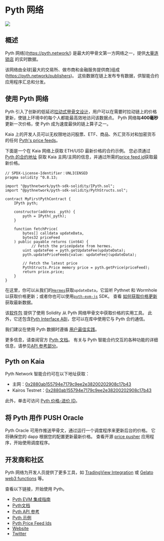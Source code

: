 # Pyth 网络

![](/img/banners/kaia-pyth.png)

## 概述

Pyth 网络](https://pyth.network/) 是最大的甲骨文第一方网络之一，提供[大量连锁店](https://docs.pyth.network/price-feeds/contract-addresses) 的实时数据。

该网络由全球[最大的交易所、做市商和金融服务提供商]组成(https://pyth.network/publishers)。 这些数据在链上发布专有数据，供智能合约应用程序汇总和分发。

## 使用 Pyth 网络

Pyth 引入了创新的低延迟[拉动式甲骨文设计](https://docs.pyth.network/documentation/pythnet-price-feeds/on-demand)，用户可以在需要时拉动链上的价格更新，使链上环境中的每个人都能最高效地访问该数据点。 Pyth 网络每**400毫秒**更新一次价格，使 Pyth 成为速度最快的链上算子之一。

Kaia 上的开发人员可以无权限地访问股票、ETF、商品、外汇货币对和加密货币的任何 [Pyth's price feeds](https://pyth.network/developers/price-feed-ids)。

下面是一个在 Kaia 网络上获取 ETH/USD 最新价格的合约示例。
您必须通过[Pyth 的合约地址](https://docs.pyth.network/price-feeds/contract-addresses/evm) 获取 Kaia 主网/主网的信息，并通过所需的[price feed id](https://pyth.network/developers/price-feed-ids)获取最新价格。

```solidity
// SPDX-License-Identifier：UNLICENSED
pragma solidity ^0.8.13;

import "@pythnetwork/pyth-sdk-solidity/IPyth.sol";
import "@pythnetwork/pyth-sdk-solidity/PythStructs.sol";

contract MyFirstPythContract {
    IPyth pyth;

    constructor(address _pyth) {
        pyth = IPyth(_pyth);
    }

    function fetchPrice(
        bytes[] calldata updateData,
        bytes32 priceFeed
    ) public payable returns (int64) {
		    // Fetch the priceUpdate from hermes.
        uint updateFee = pyth.getUpdateFee(updateData);
        pyth.updatePriceFeeds{value: updateFee}(updateData);

        // Fetch the latest price
        PythStructs.Price memory price = pyth.getPrice(priceFeed);
        return price.price;
    }
}
```

在这里，你可以从我们的[`Hermes`](https://hermes.pyth.network/docs/)获取`updateData`，它监听 Pythnet 和 Wormhole 以获取价格更新；或者你也可以使用[`pyth-evm-js`](https://github.com/pyth-network/pyth-crosschain/blob/main/target_chains/ethereum/sdk/js/src/EvmPriceServiceConnection.ts#L15) SDK。 查看 [如何获取价格更新](https://docs.pyth.network/price-feeds/fetch-price-updates) 获取最新数据。

该[软件包](https://github.com/pyth-network/pyth-crosschain/tree/main/target_chains/ethereum/sdk/solidity) 提供了使用 Solidity 从 Pyth 网络甲骨文中获取价格的实用工具。 此外，它还包含[Pyth Interface ABI](https://github.com/pyth-network/pyth-crosschain/blob/main/target_chains/ethereum/sdk/solidity/abis/IPyth.json)，您可以在库中使用它与 Pyth 合约通信。

我们建议在使用 Pyth 数据时遵循 [用户最佳实践](https://docs.pyth.network/documentation/pythnet-price-feeds/best-practices)。

更多信息，请查阅官方 [Pyth 文档](https://docs.pyth.network/price-feeds)。 有关与 Pyth 智能合约交互的各种功能的详细信息，请参见[API 参考部分](https://api-reference.pyth.network/price-feeds/evm/getPrice)。

## Pyth on Kaia

Pyth Network 智能合约可在以下地址获取：

- 主网：[0x2880ab155794e7179c9ee2e38200202908c17b43](https://kaiascan.io/account/0x2880aB155794e7179c9eE2e38200202908C17B43)
- Kairos Testnet：[0x2880ab155794e7179c9ee2e38200202908c17b43](https://kairos.kaiascan.io/account/0x2880aB155794e7179c9eE2e38200202908C17B43)

此外，单击可访问 [Pyth 价格-进价 ID](https://pyth.network/developers/price-feed-ids)。

## 将 Pyth 用作 PUSH Oracle

Pyth Oracle 可用作推送甲骨文，通过运行一个调度程序来更新后台的价格。 它将确保您的 dapp 根据您的配置更新最新价格。 查看开源 [price pusher](https://github.com/pyth-network/pyth-crosschain/tree/main/apps/price_pusher) 应用程序，开始使用调度程序。

## 开发商和社区

Pyth 网络为开发人员提供了更多工具，如 [TradingView Integration](https://docs.pyth.network/guides/how-to-create-tradingview-charts) 或 [Gelato web3 functions](https://docs.pyth.network/guides/how-to-schedule-price-updates-with-gelato) 等。

查看以下链接，开始使用 Pyth。

- [Pyth EVM 集成指南](https://docs.pyth.network/price-feeds/use-real-time-data/evm)
- [Pyth文档](https://docs.pyth.network/home)
- [Pyth API 参考](https://api-reference.pyth.network/price-feeds/evm/getPrice)
- [Pyth 示例](https://github.com/pyth-network/pyth-examples)
- [Pyth Price Feed Ids](https://pyth.network/developers/price-feed-ids)
- [Website](https://pyth.network/)
- [Twitter](https://x.com/PythNetwork)
